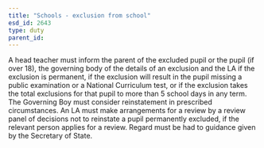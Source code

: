 ```yaml
---
title: "Schools - exclusion from school"
esd_id: 2643
type: duty
parent_id:  
---
```


A head teacher must inform the parent of the excluded pupil or the pupil (if over 18), the governing body of the details of an exclusion and the LA if the exclusion is permanent, if the exclusion will result in the pupil missing a public examination or a National Curriculum test, or if the exclusion takes the total exclusions for that pupil to more than 5 school days in any term.  The Governing Boy must consider reinstatement in prescribed circumstances.  An LA must make arrangements for a review by a review panel of decisions not to reinstate a pupil permanently excluded, if the relevant person applies for a review.  Regard must be had to guidance given by the Secretary of State.

